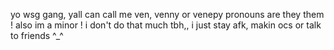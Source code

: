 yo wsg gang, yall can call me ven, venny or venepy
pronouns are they them ! also im a minor !
i don't do that much tbh,, i just stay afk,
makin ocs or talk to friends ^_^ 
<!---
venepy/venepy is a ✨ special ✨ repository because its `README.md` (this file) appears on your GitHub profile.
You can click the Preview link to take a look at your changes.
--->
